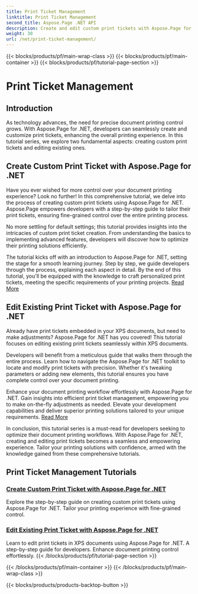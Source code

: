 ```yaml
---
title: Print Ticket Management
linktitle: Print Ticket Management
second_title: Aspose.Page .NET API
description: Create and edit custom print tickets with Aspose.Page for .NET. Tailor your printing experience with fine-grained control in XPS documents effortlessly.
weight: 30
url: /net/print-ticket-management/
---
```


{{< blocks/products/pf/main-wrap-class >}}
{{< blocks/products/pf/main-container >}}
{{< blocks/products/pf/tutorial-page-section >}}

# Print Ticket Management


## Introduction

As technology advances, the need for precise document printing control grows. With Aspose.Page for .NET, developers can seamlessly create and customize print tickets, enhancing the overall printing experience. In this tutorial series, we explore two fundamental aspects: creating custom print tickets and editing existing ones.

## Create Custom Print Ticket with Aspose.Page for .NET

Have you ever wished for more control over your document printing experience? Look no further! In this comprehensive tutorial, we delve into the process of creating custom print tickets using Aspose.Page for .NET. Aspose.Page empowers developers with a step-by-step guide to tailor their print tickets, ensuring fine-grained control over the entire printing process.

No more settling for default settings; this tutorial provides insights into the intricacies of custom print ticket creation. From understanding the basics to implementing advanced features, developers will discover how to optimize their printing solutions efficiently.

The tutorial kicks off with an introduction to Aspose.Page for .NET, setting the stage for a smooth learning journey. Step by step, we guide developers through the process, explaining each aspect in detail. By the end of this tutorial, you'll be equipped with the knowledge to craft personalized print tickets, meeting the specific requirements of your printing projects. [Read More](./create-custom-print-ticket/)

## Edit Existing Print Ticket with Aspose.Page for .NET

Already have print tickets embedded in your XPS documents, but need to make adjustments? Aspose.Page for .NET has you covered! This tutorial focuses on editing existing print tickets seamlessly within XPS documents.

Developers will benefit from a meticulous guide that walks them through the entire process. Learn how to navigate the Aspose.Page for .NET toolkit to locate and modify print tickets with precision. Whether it's tweaking parameters or adding new elements, this tutorial ensures you have complete control over your document printing.

Enhance your document printing workflow effortlessly with Aspose.Page for .NET. Gain insights into efficient print ticket management, empowering you to make on-the-fly adjustments as needed. Elevate your development capabilities and deliver superior printing solutions tailored to your unique requirements. [Read More](./print-ticket-management/aspose.page/)

In conclusion, this tutorial series is a must-read for developers seeking to optimize their document printing workflows. With Aspose.Page for .NET, creating and editing print tickets becomes a seamless and empowering experience. Tailor your printing solutions with confidence, armed with the knowledge gained from these comprehensive tutorials.
## Print Ticket Management Tutorials
### [Create Custom Print Ticket with Aspose.Page for .NET](./create-custom-print-ticket/)
Explore the step-by-step guide on creating custom print tickets using Aspose.Page for .NET. Tailor your printing experience with fine-grained control.
### [Edit Existing Print Ticket with Aspose.Page for .NET](./print-ticket-management/aspose.page/)
Learn to edit print tickets in XPS documents using Aspose.Page for .NET. A step-by-step guide for developers. Enhance document printing control effortlessly.
{{< /blocks/products/pf/tutorial-page-section >}}

{{< /blocks/products/pf/main-container >}}
{{< /blocks/products/pf/main-wrap-class >}}

{{< blocks/products/products-backtop-button >}}

